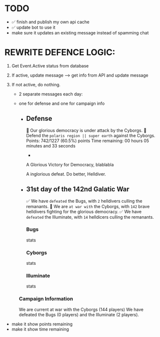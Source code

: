# TODO

-   ✅ finish and publish my own api cache
-   ✅ update bot to use it
-   make sure it updates an existing message instead of spamming chat

# REWRITE DEFENCE LOGIC:

1. Get Event.Active status from database
2. If active, update message
   --> get info from API and update message
3. If not active, do nothing.

    - 2 separate messages each day:
    - one for defense and one for campaign info

        - ## Defense

            🚨 Our glorious democracy is under attack by the Cyborgs. 🚨
            Defend the `polaris region || super earth` against the Cyborgs.
            Points: 742/1227 (60.5%) points
            Time remaining: 00 hours 05 minutes and 33 seconds

            -

            A Glorious Victory for Democracy, blablabla

            A inglorious defeat. Do better, Helldiver.

        - ## 31st day of the 142nd Galatic War

            ✅ We have `defeated` the Bugs, with `2` helldivers culling the remanants.
            🚨 We are `at war with` the Cyborgs, with `142` brave helldivers fighting for the glorious democracy.
            ✅ We have `defeated` the Illuminate, with `14` helldicers culling the remanants.

            ### Bugs

            stats

            ### Cyborgs

            stats

            ### Illuminate

            stats

        ### Campaign Information

        We are current at war with the Cyborgs (144 players)
        We have defeated the Bugs (0 players) and the Illuminate (2 players).

-   make it show points remaining
-   make it show time remaining
